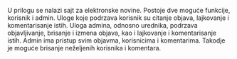 U prilogu se nalazi sajt za elektronske novine. 
Postoje dve moguće funkcije, korisnik i admin. Uloge koje podrzava korisnik su citanje objava, lajkovanje i komentarisanje istih.
Uloga admina, odnosno urednika, podrzava objavljivanje, brisanje i izmena objava, kao i lajkovanje i komentarisanje istih.
Admin ima pristup svim objavma, korisnicima i komentarima. Takodje je moguće brisanje neželjenih korisnika i komentara.
